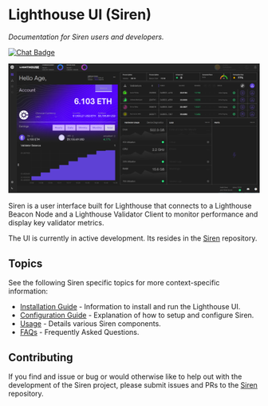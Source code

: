 # Lighthouse UI (Siren)

_Documentation for Siren users and developers._

[![Chat Badge]][Chat Link]

[Chat Badge]: https://img.shields.io/badge/chat-discord-%237289da
[Chat Link]: https://discord.gg/cyAszAh

![ui-overview](./imgs/ui.png)

Siren is a user interface built for Lighthouse that connects to a Lighthouse Beacon Node and
a Lighthouse Validator Client to monitor performance and display key validator
metrics. 

The UI is currently in active development. Its resides in the
[Siren](https://github.com/sigp/siren) repository.

## Topics

See the following Siren specific topics for more context-specific
information:

- [Installation Guide](./ui-installation.md) - Information to install and run the Lighthouse UI.
- [Configuration Guide](./ui-configuration.md) - Explanation of how to setup
	and configure Siren.
- [Usage](./ui-usage.md) - Details various Siren components. 
- [FAQs](./ui-faqs.md) - Frequently Asked Questions.

## Contributing

If you find and issue or bug or would otherwise like to help out with the
development of the Siren project, please submit issues and PRs to the [Siren](https://github.com/sigp/siren) repository.

